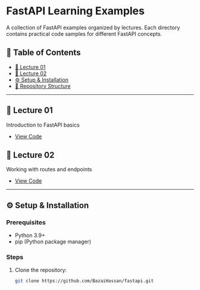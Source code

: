 # FastAPI Learning Examples

A collection of FastAPI examples organized by lectures. Each directory contains practical code samples for different FastAPI concepts.

## 📌 Table of Contents
- [🚀 Lecture 01](#-lecture-01)
- [🚀 Lecture 02](#-lecture-02)
- [⚙️ Setup & Installation](#️-setup--installation)
- [📂 Repository Structure](#-repository-structure)

---

## 🚀 Lecture 01
Introduction to FastAPI basics
- [View Code](lect_01/)

## 🚀 Lecture 02
Working with routes and endpoints
- [View Code](lect_02/)

---

## ⚙️ Setup & Installation

### Prerequisites
- Python 3.9+
- pip (Python package manager)

### Steps
1. Clone the repository:
   ```bash
   git clone https://github.com/BazaiHassan/fastapi.git
   
